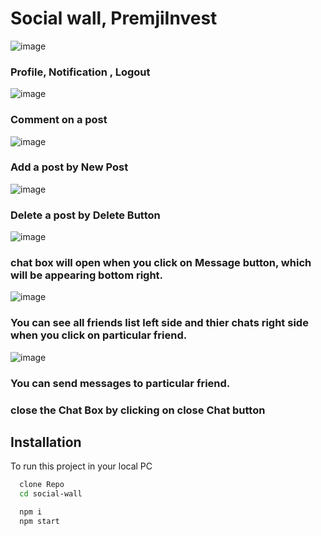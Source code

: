 # Social wall, PremjiInvest
![image](https://github.com/komals21/social-wall/assets/106916514/c165a505-1403-4290-ab97-ce072190e574)
### Profile, Notification , Logout
![image](https://github.com/komals21/social-wall/assets/106916514/e9832c5b-96a1-4a63-809f-5db1dc67fc65)
### Comment on a post
![image](https://github.com/komals21/social-wall/assets/106916514/246181c8-a9b7-4b69-8dba-683fddd0896b)
### Add a post by New Post
![image](https://github.com/komals21/social-wall/assets/106916514/67f2194f-6f53-4b18-b7b2-8cf0deddf0c0)
### Delete a post by Delete Button
![image](https://github.com/komals21/social-wall/assets/106916514/c8e64591-a768-435c-a916-a8d8bcc177b8)
### chat box will open when you click on Message button, which will be appearing bottom right.
![image](https://github.com/komals21/social-wall/assets/106916514/9e89ab31-50a3-42c9-8b48-848ec92d4b3d)
### You can see all friends list left side and thier chats right side when you click on particular friend.
![image](https://github.com/komals21/social-wall/assets/106916514/7657c750-9754-4652-82e0-1a64ebb67177)
### You can send messages to particular friend.
### close the Chat Box by clicking on close Chat button



## Installation

To run this project in your local PC
```bash  
  clone Repo
  cd social-wall
```


```bash  
  npm i
  npm start
```
